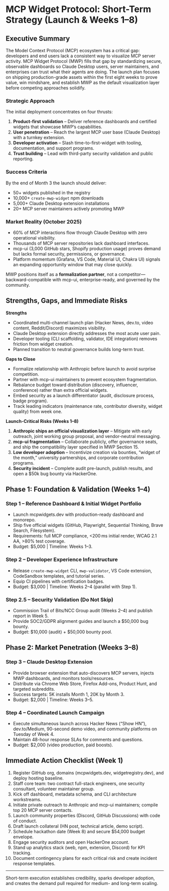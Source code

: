 # MCP Widget Protocol: Short-Term Strategy (Launch & Weeks 1–8)

## Executive Summary

The Model Context Protocol (MCP) ecosystem has a critical gap: developers and end users lack a consistent way to visualize MCP server activity. MCP Widget Protocol (MWP) fills that gap by standardizing secure, observable dashboards so Claude Desktop users, server maintainers, and enterprises can trust what their agents are doing. The launch plan focuses on shipping production-grade assets within the first eight weeks to prove value, win mindshare, and establish MWP as the default visualization layer before competing approaches solidify.

### Strategic Approach

The initial deployment concentrates on four thrusts:
1. **Product-first validation** – Deliver reference dashboards and certified widgets that showcase MWP’s capabilities.
2. **User penetration** – Reach the largest MCP user base (Claude Desktop) with a turnkey extension.
3. **Developer activation** – Slash time-to-first-widget with tooling, documentation, and support programs.
4. **Trust building** – Lead with third-party security validation and public reporting.

### Success Criteria

By the end of Month 3 the launch should deliver:
- 50+ widgets published in the registry
- 10,000+ `create-mwp-widget` npm downloads
- 5,000+ Claude Desktop extension installations
- 20+ MCP server maintainers actively promoting MWP

### Market Reality (October 2025)

- 60% of MCP interactions flow through Claude Desktop with zero operational visibility.
- Thousands of MCP server repositories lack dashboard interfaces.
- mcp-ui (3,000 GitHub stars, Shopify production usage) proves demand but lacks formal security, permissions, or governance.
- Platform momentum (Grafana, VS Code, Material UI, Chakra UI) signals an expanding opportunity window that may close quickly.

MWP positions itself as a **formalization partner**, not a competitor—backward-compatible with mcp-ui, enterprise-ready, and governed by the community.

## Strengths, Gaps, and Immediate Risks

**Strengths**
- Coordinated multi-channel launch plan (Hacker News, dev.to, video content, Reddit/Discord) maximizes visibility.
- Claude Desktop extension directly addresses the most acute user pain.
- Developer tooling (CLI scaffolding, validator, IDE integration) removes friction from widget creation.
- Planned transition to neutral governance builds long-term trust.

**Gaps to Close**
- Formalize relationship with Anthropic before launch to avoid surprise competition.
- Partner with mcp-ui maintainers to prevent ecosystem fragmentation.
- Rebalance budget toward distribution (discovery, influencer, conference) rather than extra official widgets.
- Embed security as a launch differentiator (audit, disclosure process, badge program).
- Track leading indicators (maintenance rate, contributor diversity, widget quality) from week one.

**Launch-Critical Risks (Weeks 1–8)**
1. **Anthropic ships an official visualization layer** – Mitigate with early outreach, joint working group proposal, and vendor-neutral messaging.
2. **mcp-ui fragmentation** – Collaborate publicly, offer governance seats, and ship the compatibility layer specified in MWP Section 15.
3. **Low developer adoption** – Incentivize creation via bounties, “widget of the month,” university partnerships, and corporate contribution programs.
4. **Security incident** – Complete audit pre-launch, publish results, and open a $50k bug bounty via HackerOne.

## Phase 1: Foundation & Validation (Weeks 1–4)

### Step 1 – Reference Dashboard & Initial Widget Portfolio
- Launch mcpwidgets.dev with production-ready dashboard and monorepo.
- Ship five official widgets (GitHub, Playwright, Sequential Thinking, Brave Search, Filesystem).
- Requirements: full MCP compliance, <200 ms initial render, WCAG 2.1 AA, >80% test coverage.
- Budget: $5,000 | Timeline: Weeks 1–3.

### Step 2 – Developer Experience Infrastructure
- Release `create-mwp-widget` CLI, `mwp-validator`, VS Code extension, CodeSandbox templates, and tutorial series.
- Equip CI pipelines with certification badges.
- Budget: $3,000 | Timeline: Weeks 2–4 (parallel with Step 1).

### Step 2.5 – Security Validation (Do Not Skip)
- Commission Trail of Bits/NCC Group audit (Weeks 2–4) and publish report in Week 5.
- Provide SOC2/GDPR alignment guides and launch a $50,000 bug bounty.
- Budget: $10,000 (audit) + $50,000 bounty pool.

## Phase 2: Market Penetration (Weeks 3–8)

### Step 3 – Claude Desktop Extension
- Provide browser extension that auto-discovers MCP servers, injects MWP dashboards, and monitors tools/resources.
- Distribute via Chrome Web Store, Firefox Add-ons, Product Hunt, and targeted subreddits.
- Success targets: 5K installs Month 1, 20K by Month 3.
- Budget: $2,000 | Timeline: Weeks 3–5.

### Step 4 – Coordinated Launch Campaign
- Execute simultaneous launch across Hacker News (“Show HN”), dev.to/Medium, 90-second demo video, and community platforms on Tuesday of Week 4.
- Maintain 48-hour response SLAs for comments and questions.
- Budget: $2,000 (video production, paid boosts).

## Immediate Action Checklist (Week 1)
1. Register GitHub org, domains (mcpwidgets.dev, widgetregistry.dev), and deploy hosting baseline.
2. Staff core team: two contract full-stack engineers, one security consultant, volunteer maintainer group.
3. Kick off dashboard, metadata schema, and CLI architecture workstreams.
4. Initiate private outreach to Anthropic and mcp-ui maintainers; compile top 20 MCP server contacts.
5. Launch community properties (Discord, GitHub Discussions) with code of conduct.
6. Draft launch collateral (HN post, technical article, demo script).
7. Schedule hackathon date (Week 8) and secure $54,000 budget envelope.
8. Engage security auditors and open HackerOne account.
9. Stand up analytics stack (web, npm, extension, Discord) for KPI tracking.
10. Document contingency plans for each critical risk and create incident response templates.

---

Short-term execution establishes credibility, sparks developer adoption, and creates the demand pull required for medium- and long-term scaling.
